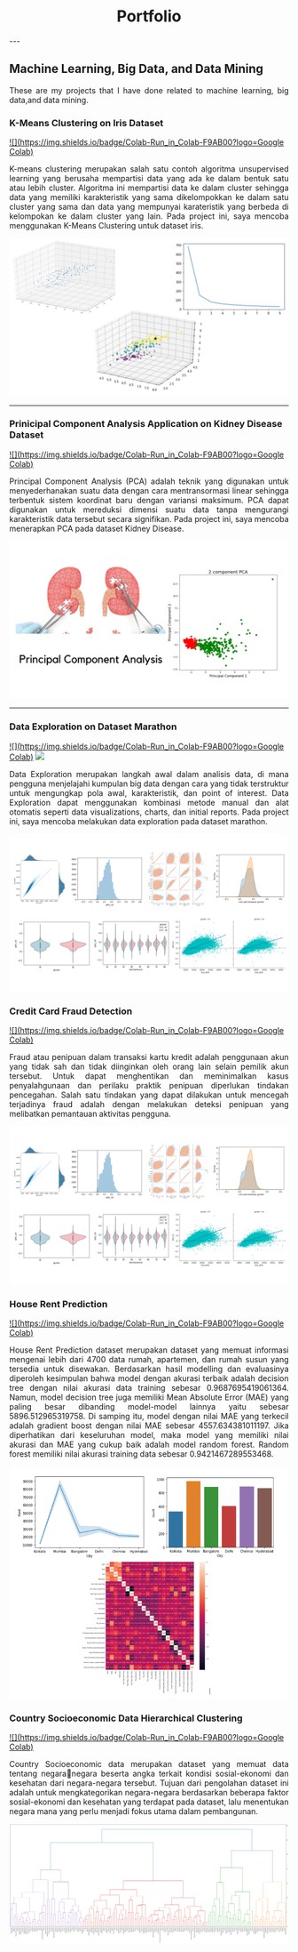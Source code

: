 <h1 align="center"> Portfolio </h1>
---

## Machine Learning, Big Data, and Data Mining
<p align="justify"> These are my projects that I have done related to machine learning, big data,and data mining. </p>

### K-Means Clustering on Iris Dataset
[![](https://img.shields.io/badge/Colab-Run_in_Colab-F9AB00?logo=Google Colab)](https://colab.research.google.com/drive/1mL94ksbf27LqeJf5X_cX95np5yA4qG-H?usp=sharing) 
<p align="justify"> K-means clustering merupakan salah satu contoh algoritma unsupervised learning yang berusaha mempartisi data yang ada ke dalam bentuk satu atau lebih cluster. Algoritma ini mempartisi data ke dalam cluster sehingga data yang memiliki karakteristik yang sama dikelompokkan ke dalam satu cluster yang sama dan data yang mempunyai karateristik yang berbeda di kelompokan ke dalam cluster yang lain. Pada project ini, saya mencoba menggunakan K-Means Clustering untuk dataset iris. </p>
<img src="images/project1.png?raw=true"/>

---
### Prinicipal Component Analysis Application on Kidney Disease Dataset
[![](https://img.shields.io/badge/Colab-Run_in_Colab-F9AB00?logo=Google Colab)](https://colab.research.google.com/drive/1QDEdfUXdieEAFGMOcZnBShEOBGvoMaRm?usp=sharing) 
<p align="justify"> Principal Component Analysis (PCA) adalah teknik yang digunakan untuk menyederhanakan suatu data dengan cara mentransormasi linear sehingga terbentuk sistem koordinat baru dengan variansi maksimum. PCA dapat digunakan untuk mereduksi dimensi suatu data tanpa mengurangi karakteristik data tersebut secara signifikan. Pada project ini, saya mencoba menerapkan PCA pada dataset Kidney Disease. </p>
<img src="images/project2.png?raw=true"/>

---
### Data Exploration on Dataset Marathon
[![](https://img.shields.io/badge/Colab-Run_in_Colab-F9AB00?logo=Google Colab)](https://colab.research.google.com/drive/1nEqJyygDkMe71iM_5BNtFnsWpPJBglBW?usp=sharing) 
[![](https://img.shields.io/badge/GitHub-View_in_GitHub-3776AB?logo=GitHub)](https://github.com/lisyaaprl/lisyaaprl.github.io/blob/main/project/Exploration_Dataset_Marathon.ipynb)
<p align="justify"> Data Exploration merupakan langkah awal dalam analisis data, di mana pengguna menjelajahi kumpulan big data dengan cara yang tidak terstruktur untuk mengungkap pola awal, karakteristik, dan point of interest. Data Exploration dapat menggunakan kombinasi metode manual dan alat otomatis seperti data visualizations, charts, dan initial reports. Pada project ini, saya mencoba melakukan data exploration pada dataset marathon. </p>
<img src="images/project3.png?raw=true"/>

### Credit Card Fraud Detection
[![](https://img.shields.io/badge/Colab-Run_in_Colab-F9AB00?logo=Google Colab)](https://colab.research.google.com/drive/1HRuKn6dMID-cWiGWyMkVVcuRtFoX08my?usp=sharing) 
<p align="justify"> Fraud atau penipuan dalam transaksi kartu kredit adalah penggunaan akun yang tidak sah dan tidak diinginkan oleh orang lain selain pemilik akun tersebut. Untuk dapat menghentikan dan meminimalkan kasus penyalahgunaan dan perilaku praktik penipuan diperlukan tindakan pencegahan. Salah satu tindakan yang dapat dilakukan untuk mencegah terjadinya fraud adalah dengan melakukan deteksi penipuan yang melibatkan pemantauan aktivitas pengguna.</p>
<img src="images/project3.png?raw=true"/>

### House Rent Prediction
[![](https://img.shields.io/badge/Colab-Run_in_Colab-F9AB00?logo=Google Colab)](https://colab.research.google.com/drive/1UD553SJSvaiM4owYApj7UV_7MchrOGHo?usp=sharing) 
<p align="justify"> House Rent Prediction dataset merupakan dataset yang memuat informasi mengenai lebih dari 4700 data rumah, apartemen, dan rumah susun yang tersedia untuk disewakan. Berdasarkan hasil modelling dan evaluasinya diperoleh kesimpulan bahwa model dengan akurasi terbaik adalah decision tree dengan nilai akurasi data training sebesar 0.9687695419061364. Namun, model decision tree juga memiliki Mean Absolute Error (MAE) yang paling besar dibanding model-model lainnya yaitu sebesar 5896.512965319758. Di samping itu, model dengan nilai MAE yang terkecil adalah gradient boost dengan nilai MAE sebesar 4557.634381011197. Jika diperhatikan dari keseluruhan model, maka model yang memiliki nilai akurasi dan MAE yang cukup baik adalah model random forest. Random forest memiliki nilai akurasi training data sebesar 0.9421467289553468. </p>
<img src="images/regresi.png?raw=true"/>

### Country Socioeconomic Data Hierarchical Clustering
[![](https://img.shields.io/badge/Colab-Run_in_Colab-F9AB00?logo=Google Colab)](https://colab.research.google.com/drive/15AR71KOTCa2lFZTEeawXWtLxZZnh_lJp?usp=sharing) 
<p align="justify"> Country Socioeconomic data merupakan dataset yang memuat data tentang negaranegara beserta angka terkait kondisi sosial-ekonomi dan kesehatan dari negara-negara tersebut. Tujuan dari pengolahan dataset ini adalah untuk mengkategorikan negara-negara berdasarkan beberapa faktor sosial-ekonomi dan kesehatan yang terdapat pada dataset, lalu menentukan negara mana yang perlu menjadi fokus utama dalam pembangunan. </p>
<img src="images/clustering.png?raw=true"/>
